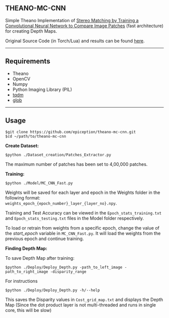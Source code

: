 ## THEANO-MC-CNN ##

Simple Theano Implementation of [Stereo Matching by Training a Convolutional Neural Network to Compare Image Patches](https://arxiv.org/abs/1510.05970) (fast architecture) for creating Depth Maps. 

Original Source Code (in Torch/Lua) and results can be found [here](https://github.com/jzbontar/mc-cnn).



---

## Requirements
* Theano
* OpenCV
* Numpy
* Python Imaging Library (PIL)
* [tqdm](https://pypi.python.org/pypi/tqdm)
* [glob](https://docs.python.org/2/library/glob.html)

---

## Usage

    $git clone https://github.com/epiception/theano-mc-cnn.git
    $cd ~/path/to/theano-mc-cnn
    
**Create Dataset:**
    
    $python ./Dataset_creation/Patches_Extractor.py
The maximum number of patches has been set to 4,00,000 patches.

**Training:**
    
    $python ./Model/MC_CNN_Fast.py
Weights will be saved for each layer and epoch in the Weights folder in the following format:      
`weights_epoch_{epoch_number}_layer_{layer_no}.npy`. 

Training and Test Accuracy can be viewed in the `Epoch_stats_training.txt` and `Epoch_stats_testing.txt` files in the Model folder respectively.

To load or retrain from weights from a specific epoch, change the value of the *start_epoch* variable in `MC_CNN_Fast.py`. 
It will load the weights from the previous epoch and continue training.

**Finding Depth Map:**

To save Depth Map after training:
    
    $python ./Deploy/Deploy_Depth.py -path_to_left_image -path_to_right_image -disparity_range
For instructions
    
    $python ./Deploy/Deploy_Depth.py -h/--help 
This saves the Disparity values in `Cost_grid_map.txt` and displays the Depth Map
(Since the dot product layer is not multi-threaded and runs in single core, this will be slow)


